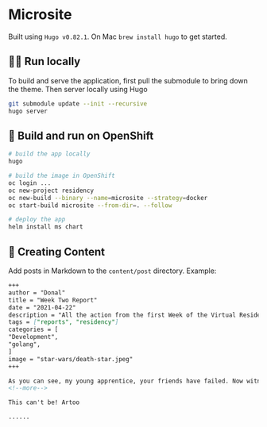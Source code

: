 # Microsite

Built using `Hugo v0.82.1`. On Mac `brew install hugo` to get started.

## 🏃‍♀️ Run locally
To build and serve the application, first pull the submodule to bring down the theme. Then server locally using Hugo
```bash
git submodule update --init --recursive
hugo server
```
## 🎨 Build and run on OpenShift
```bash
# build the app locally
hugo

# build the image in OpenShift
oc login ...
oc new-project residency
oc new-build --binary --name=microsite --strategy=docker
oc start-build microsite --from-dir=. --follow

# deploy the app
helm install ms chart
```

## 🎨 Creating Content
Add posts in Markdown to the `content/post` directory. Example:
```markdown
+++
author = "Donal"
title = "Week Two Report"
date = "2021-04-22"
description = "All the action from the first Week of the Virtual Residency"
tags = ["reports", "residency"]
categories = [
"Development",
"golang",
]
image = "star-wars/death-star.jpeg"
+++

As you can see, my young apprentice, your friends have failed. Now witness the firepower of this fully armed and operational battle station. Fire at will, Commander. Fire!
<!--more-->

This can't be! Artoo

......
```